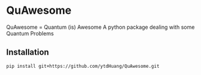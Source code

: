 # QuAwesome

QuAwesome =  Quantum (is) Awesome
A python package dealing with some Quantum Problems

## Installation
```bash
pip install git+https://github.com/ytdHuang/QuAwesome.git
```
